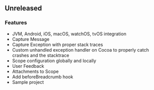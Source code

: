 ## Unreleased

### Features
 - JVM, Android, iOS, macOS, watchOS, tvOS integration
 - Capture Message
 - Capture Exception with proper stack traces
 - Custom unhandled exception handler on Cocoa to properly catch crashes and the stacktrace
 - Scope configuration globally and locally
 - User Feedback
 - Attachments to Scope
 - Add beforeBreadcrumb hook
 - Sample project
